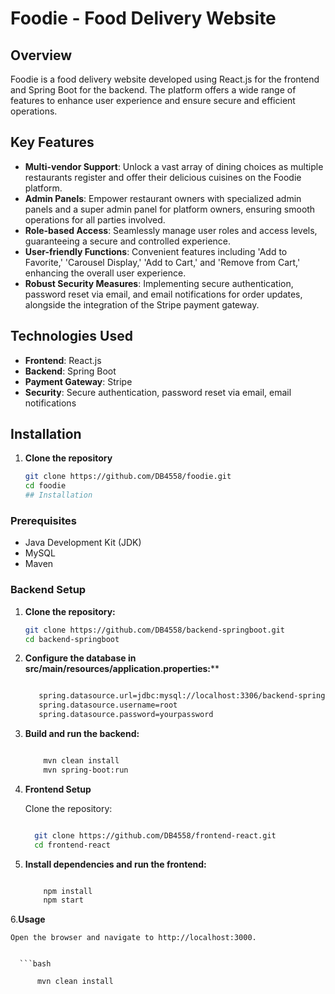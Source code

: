 # Foodie - Food Delivery Website

## Overview
Foodie is a food delivery website developed using React.js for the frontend and Spring Boot for the backend. The platform offers a wide range of features to enhance user experience and ensure secure and efficient operations.

## Key Features
- **Multi-vendor Support**: Unlock a vast array of dining choices as multiple restaurants register and offer their delicious cuisines on the Foodie platform.
- **Admin Panels**: Empower restaurant owners with specialized admin panels and a super admin panel for platform owners, ensuring smooth operations for all parties involved.
- **Role-based Access**: Seamlessly manage user roles and access levels, guaranteeing a secure and controlled experience.
- **User-friendly Functions**: Convenient features including 'Add to Favorite,' 'Carousel Display,' 'Add to Cart,' and 'Remove from Cart,' enhancing the overall user experience.
- **Robust Security Measures**: Implementing secure authentication, password reset via email, and email notifications for order updates, alongside the integration of the Stripe payment gateway.

## Technologies Used
- **Frontend**: React.js
- **Backend**: Spring Boot
- **Payment Gateway**: Stripe
- **Security**: Secure authentication, password reset via email, email notifications

## Installation

1. **Clone the repository**
   ```bash
   git clone https://github.com/DB4558/foodie.git
   cd foodie
   ## Installation

### Prerequisites

- Java Development Kit (JDK)
- MySQL
- Maven

### Backend Setup

1. **Clone the repository:**
   ```bash
   git clone https://github.com/DB4558/backend-springboot.git
   cd backend-springboot
2. **Configure the database in src/main/resources/application.properties:****

   ```bash

      spring.datasource.url=jdbc:mysql://localhost:3306/backend-springboot
      spring.datasource.username=root
      spring.datasource.password=yourpassword

3. **Build and run the backend:**
 
      ```bash

          mvn clean install
          mvn spring-boot:run

5. **Frontend Setup**

    Clone the repository:

    ```bash

      git clone https://github.com/DB4558/frontend-react.git
      cd frontend-react

6. **Install dependencies and run the frontend:**

   ```bash

       npm install
       npm start

6.**Usage**

    Open the browser and navigate to http://localhost:3000.
    

      ```bash

          mvn clean install
